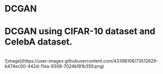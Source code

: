 # DCGAN
DCGAN using CIFAR-10 dataset and CelebA dataset.
=============================
<br>
![image](https://user-images.githubusercontent.com/43398106/73512629-b474ec00-442d-11ea-9308-7024b181b359.png)
